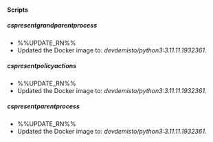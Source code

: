 
#### Scripts

##### cspresentgrandparentprocess

- %%UPDATE_RN%%
- Updated the Docker image to: *devdemisto/python3:3.11.11.1932361*.
##### cspresentpolicyactions

- %%UPDATE_RN%%
- Updated the Docker image to: *devdemisto/python3:3.11.11.1932361*.
##### cspresentparentprocess

- %%UPDATE_RN%%
- Updated the Docker image to: *devdemisto/python3:3.11.11.1932361*.
